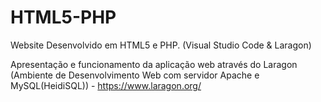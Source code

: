 # HTML5-PHP
Website Desenvolvido em HTML5 e PHP. (Visual Studio Code & Laragon)

Apresentação e funcionamento da aplicação web através do Laragon (Ambiente de Desenvolvimento Web com servidor Apache e MySQL(HeidiSQL)) - https://www.laragon.org/
